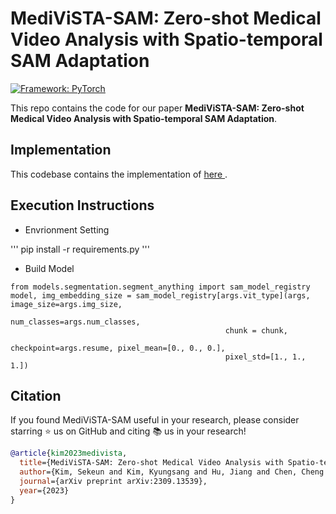 # MediViSTA-SAM: Zero-shot Medical Video Analysis with Spatio-temporal SAM Adaptation


[![Framework: PyTorch](https://img.shields.io/badge/Framework-PyTorch-orange.svg)](https://pytorch.org/) 

This repo contains the code for our paper **MediViSTA-SAM: Zero-shot Medical Video Analysis with Spatio-temporal SAM Adaptation**.

## Implementation

This codebase contains the implementation of <a href="https://arxiv.org/abs/2309.13539"> here </a>.

## Execution Instructions
- Envrionment Setting

'''
pip install -r requirements.py
'''
  
- Build Model
```
from models.segmentation.segment_anything import sam_model_registry
model, img_embedding_size = sam_model_registry[args.vit_type](args, image_size=args.img_size,
                                                num_classes=args.num_classes,
                                                chunk = chunk,
                                                checkpoint=args.resume, pixel_mean=[0., 0., 0.],
                                                pixel_std=[1., 1., 1.])
```
## Citation

If you found MediViSTA-SAM useful in your research, please consider starring ⭐ us on GitHub and citing 📚 us in your research!

```bibtex
@article{kim2023medivista,
  title={MediViSTA-SAM: Zero-shot Medical Video Analysis with Spatio-temporal SAM Adaptation},
  author={Kim, Sekeun and Kim, Kyungsang and Hu, Jiang and Chen, Cheng and Lyu, Zhiliang and Hui, Ren and Kim, Sunghwan and Liu, Zhengliang and Zhong, Aoxiao and Li, Xiang and others},
  journal={arXiv preprint arXiv:2309.13539},
  year={2023}
}
```
